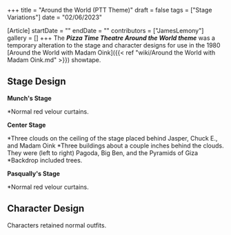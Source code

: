 +++
title = "Around the World (PTT Theme)"
draft = false
tags = ["Stage Variations"]
date = "02/06/2023"

[Article]
startDate = ""
endDate = ""
contributors = ["JamesLemony"]
gallery = []
+++
The <b><i>Pizza Time Theatre Around the World theme</b></i> was a temporary alteration to the stage and character designs for use in the 1980 [Around the World with Madam Oink]({{< ref "wiki/Around the World with Madam Oink.md" >}}) showtape.

<h2>Stage Design</h2>
<b>Munch's Stage</b>

*Normal red velour curtains.


<b>Center Stage</b>

*Three clouds on the ceiling of the stage placed behind Jasper, Chuck E., and Madam Oink
*Three buildings about a couple inches behind the clouds. They were (left to right) Pagoda, Big Ben, and the Pyramids of Giza
*Backdrop included trees.


<b>Pasqually's Stage</b>

*Normal red velour curtains.

<h2>Character Design</h2>

Characters retained normal outfits. 

